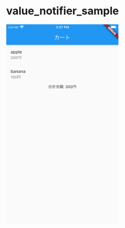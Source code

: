 # value_notifier_sample

<img src="screenshots/Simulator Screen Shot - iPhone 8 Plus - 2020-11-23 at 15.07.25.png" width=300>
